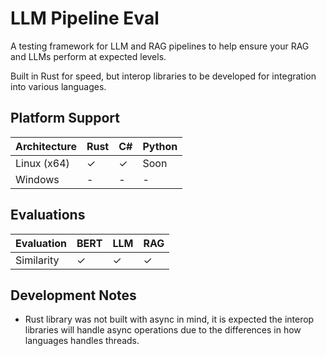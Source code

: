 # LLM Pipeline Eval

A testing framework for LLM and RAG pipelines to help ensure your RAG and LLMs perform at expected levels.

Built in Rust for speed, but interop libraries to be developed for integration into various languages.

## Platform Support

| Architecture | Rust | C# | Python |
|----------|----------|----------|----------|
| Linux (x64) | ✓ | ✓ | Soon |
| Windows | - | - | - |

## Evaluations

| Evaluation | BERT | LLM | RAG |
|----------|----------|----------|---------|
| Similarity | ✓ | ✓ | ✓ |


## Development Notes

- Rust library was not built with async in mind, it is expected the interop libraries will handle async operations due to the differences in how languages handles threads.